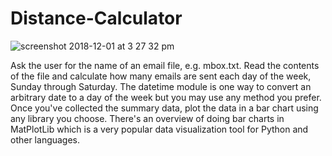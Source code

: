 # Distance-Calculator
![screenshot 2018-12-01 at 3 27 32 pm](https://user-images.githubusercontent.com/43662680/50106030-8538f680-01fc-11e9-8797-d2f39218988e.png)

Ask the user for the name of an email file, e.g. mbox.txt.  Read the contents of the file and calculate how many emails are sent each day of the week, Sunday through Saturday.  The datetime module is one way to convert an arbitrary date to a day of the week but you may use any method you prefer.       Once you've collected the summary data, plot the data in a bar chart using any library you choose.   There's an overview of doing bar charts in MatPlotLib which is a very popular data visualization tool for Python and other languages.
